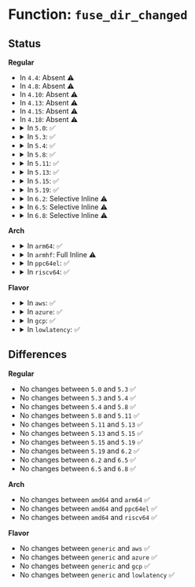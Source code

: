 # Function: <code>fuse_dir_changed</code>

## Status
<b>Regular</b>
<ul>
<li>
In <code>4.4</code>: Absent ⚠️
</li>
<li>
In <code>4.8</code>: Absent ⚠️
</li>
<li>
In <code>4.10</code>: Absent ⚠️
</li>
<li>
In <code>4.13</code>: Absent ⚠️
</li>
<li>
In <code>4.15</code>: Absent ⚠️
</li>
<li>
In <code>4.18</code>: Absent ⚠️
</li>
<li>
<details>
<summary>In <code>5.0</code>: ✅</summary>

```c
void fuse_dir_changed(struct inode *dir);
```

**Collision:** Unique Static

**Inline:** No

**Transformation:** False

**Instances:**

```
In fs/fuse/dir.c (ffffffff813ddf60)
Location: fs/fuse/dir.c:98
Inline: False
Direct callers:
  - fs/fuse/dir.c:fuse_reverse_inval_entry
  - fs/fuse/dir.c:fuse_rename_common
  - fs/fuse/dir.c:fuse_rename_common
  - fs/fuse/dir.c:fuse_rename_common
  - fs/fuse/dir.c:fuse_rename_common
  - fs/fuse/dir.c:fuse_unlink
  - fs/fuse/dir.c:fuse_create_open
```
**Symbols:**

```
ffffffff813ddf60-ffffffff813ddfbd: fuse_dir_changed (STB_LOCAL)
```
</details>
</li>
<li>
<details>
<summary>In <code>5.3</code>: ✅</summary>

```c
void fuse_dir_changed(struct inode *dir);
```

**Collision:** Unique Static

**Inline:** No

**Transformation:** False

**Instances:**

```
In fs/fuse/dir.c (ffffffff81409610)
Location: fs/fuse/dir.c:98
Inline: False
Direct callers:
  - fs/fuse/dir.c:fuse_reverse_inval_entry
  - fs/fuse/dir.c:fuse_rename_common
  - fs/fuse/dir.c:fuse_rename_common
  - fs/fuse/dir.c:fuse_rename_common
  - fs/fuse/dir.c:fuse_rename_common
  - fs/fuse/dir.c:fuse_unlink
  - fs/fuse/dir.c:fuse_create_open
```
**Symbols:**

```
ffffffff81409610-ffffffff8140966d: fuse_dir_changed (STB_LOCAL)
```
</details>
</li>
<li>
<details>
<summary>In <code>5.4</code>: ✅</summary>

```c
void fuse_dir_changed(struct inode *dir);
```

**Collision:** Unique Static

**Inline:** No

**Transformation:** False

**Instances:**

```
In fs/fuse/dir.c (ffffffff81422f70)
Location: fs/fuse/dir.c:132
Inline: False
Direct callers:
  - fs/fuse/dir.c:fuse_reverse_inval_entry
  - fs/fuse/dir.c:fuse_rename_common
  - fs/fuse/dir.c:fuse_rename_common
  - fs/fuse/dir.c:fuse_rename_common
  - fs/fuse/dir.c:fuse_rename_common
  - fs/fuse/dir.c:fuse_unlink
  - fs/fuse/dir.c:fuse_create_open
```
**Symbols:**

```
ffffffff81422f70-ffffffff81422fcd: fuse_dir_changed (STB_LOCAL)
```
</details>
</li>
<li>
<details>
<summary>In <code>5.8</code>: ✅</summary>

```c
void fuse_dir_changed(struct inode *dir);
```

**Collision:** Unique Static

**Inline:** No

**Transformation:** False

**Instances:**

```
In fs/fuse/dir.c (ffffffff814726a0)
Location: fs/fuse/dir.c:132
Inline: False
Direct callers:
  - fs/fuse/dir.c:fuse_reverse_inval_entry
  - fs/fuse/dir.c:fuse_rename_common
  - fs/fuse/dir.c:fuse_rename_common
  - fs/fuse/dir.c:fuse_rename_common
  - fs/fuse/dir.c:fuse_rename_common
  - fs/fuse/dir.c:fuse_rmdir
  - fs/fuse/dir.c:fuse_unlink
  - fs/fuse/dir.c:fuse_create_open
```
**Symbols:**

```
ffffffff814726a0-ffffffff814726fd: fuse_dir_changed (STB_LOCAL)
```
</details>
</li>
<li>
<details>
<summary>In <code>5.11</code>: ✅</summary>

```c
void fuse_dir_changed(struct inode *dir);
```

**Collision:** Unique Static

**Inline:** No

**Transformation:** False

**Instances:**

```
In fs/fuse/dir.c (ffffffff8148d010)
Location: fs/fuse/dir.c:133
Inline: False
Direct callers:
  - fs/fuse/dir.c:fuse_reverse_inval_entry
  - fs/fuse/dir.c:fuse_rename_common
  - fs/fuse/dir.c:fuse_rename_common
  - fs/fuse/dir.c:fuse_rename_common
  - fs/fuse/dir.c:fuse_rename_common
  - fs/fuse/dir.c:fuse_rmdir
  - fs/fuse/dir.c:fuse_unlink
  - fs/fuse/dir.c:fuse_create_open
```
**Symbols:**

```
ffffffff8148d010-ffffffff8148d06d: fuse_dir_changed (STB_LOCAL)
```
</details>
</li>
<li>
<details>
<summary>In <code>5.13</code>: ✅</summary>

```c
void fuse_dir_changed(struct inode *dir);
```

**Collision:** Unique Static

**Inline:** No

**Transformation:** False

**Instances:**

```
In fs/fuse/dir.c (ffffffff81492890)
Location: fs/fuse/dir.c:133
Inline: False
Direct callers:
  - fs/fuse/dir.c:fuse_reverse_inval_entry
  - fs/fuse/dir.c:fuse_rename_common
  - fs/fuse/dir.c:fuse_rename_common
  - fs/fuse/dir.c:fuse_rename_common
  - fs/fuse/dir.c:fuse_rename_common
  - fs/fuse/dir.c:fuse_rmdir
  - fs/fuse/dir.c:fuse_unlink
  - fs/fuse/dir.c:fuse_create_open
```
**Symbols:**

```
ffffffff81492890-ffffffff814928ed: fuse_dir_changed (STB_LOCAL)
```
</details>
</li>
<li>
<details>
<summary>In <code>5.15</code>: ✅</summary>

```c
void fuse_dir_changed(struct inode *dir);
```

**Collision:** Unique Static

**Inline:** No

**Transformation:** False

**Instances:**

```
In fs/fuse/dir.c (ffffffff814ea270)
Location: fs/fuse/dir.c:133
Inline: False
Direct callers:
  - fs/fuse/dir.c:fuse_reverse_inval_entry
  - fs/fuse/dir.c:fuse_rename_common
  - fs/fuse/dir.c:fuse_rename_common
  - fs/fuse/dir.c:fuse_rename_common
  - fs/fuse/dir.c:fuse_rename_common
  - fs/fuse/dir.c:fuse_rmdir
  - fs/fuse/dir.c:fuse_unlink
  - fs/fuse/dir.c:fuse_create_open
```
**Symbols:**

```
ffffffff814ea270-ffffffff814ea2cd: fuse_dir_changed (STB_LOCAL)
```
</details>
</li>
<li>
<details>
<summary>In <code>5.19</code>: ✅</summary>

```c
void fuse_dir_changed(struct inode *dir);
```

**Collision:** Unique Static

**Inline:** No

**Transformation:** False

**Instances:**

```
In fs/fuse/dir.c (ffffffff81578e10)
Location: fs/fuse/dir.c:136
Inline: False
Direct callers:
  - fs/fuse/dir.c:fuse_reverse_inval_entry
  - fs/fuse/dir.c:fuse_rename_common
  - fs/fuse/dir.c:fuse_rename_common
  - fs/fuse/dir.c:fuse_rename_common
  - fs/fuse/dir.c:fuse_rename_common
  - fs/fuse/dir.c:fuse_rmdir
  - fs/fuse/dir.c:fuse_unlink
  - fs/fuse/dir.c:fuse_create_open
```
**Symbols:**

```
ffffffff81578e10-ffffffff81578e7b: fuse_dir_changed (STB_LOCAL)
```
</details>
</li>
<li>
<details>
<summary>In <code>6.2</code>: Selective Inline ⚠️</summary>

```c
void fuse_dir_changed(struct inode *dir);
```

**Collision:** Unique Static

**Inline:** Selective

**Transformation:** False

**Instances:**

```
In fs/fuse/dir.c (ffffffff81620fc9)
Location: fs/fuse/dir.c:142
Inline: True
Inline callers:
  - fs/fuse/dir.c:fuse_reverse_inval_entry
  - fs/fuse/dir.c:fuse_rename_common
  - fs/fuse/dir.c:fuse_rename_common
  - fs/fuse/dir.c:fuse_rmdir
  - fs/fuse/dir.c:fuse_unlink
Direct callers:
  - fs/fuse/dir.c:fuse_create_open
```
**Symbols:**

```
ffffffff8161e440-ffffffff8161e47b: fuse_dir_changed (STB_LOCAL)
```
</details>
</li>
<li>
<details>
<summary>In <code>6.5</code>: Selective Inline ⚠️</summary>

```c
void fuse_dir_changed(struct inode *dir);
```

**Collision:** Unique Static

**Inline:** Selective

**Transformation:** False

**Instances:**

```
In fs/fuse/dir.c (ffffffff81659419)
Location: fs/fuse/dir.c:142
Inline: True
Inline callers:
  - fs/fuse/dir.c:fuse_reverse_inval_entry
  - fs/fuse/dir.c:fuse_rename_common
  - fs/fuse/dir.c:fuse_rename_common
  - fs/fuse/dir.c:fuse_rmdir
  - fs/fuse/dir.c:fuse_unlink
Direct callers:
  - fs/fuse/dir.c:fuse_create_open
```
**Symbols:**

```
ffffffff81656870-ffffffff816568ab: fuse_dir_changed (STB_LOCAL)
```
</details>
</li>
<li>
<details>
<summary>In <code>6.8</code>: Selective Inline ⚠️</summary>

```c
void fuse_dir_changed(struct inode *dir);
```

**Collision:** Unique Static

**Inline:** Selective

**Transformation:** False

**Instances:**

```
In fs/fuse/dir.c (ffffffff81693109)
Location: fs/fuse/dir.c:132
Inline: True
Inline callers:
  - fs/fuse/dir.c:fuse_reverse_inval_entry
  - fs/fuse/dir.c:fuse_rename_common
  - fs/fuse/dir.c:fuse_rename_common
  - fs/fuse/dir.c:fuse_rmdir
  - fs/fuse/dir.c:fuse_unlink
Direct callers:
  - fs/fuse/dir.c:fuse_create_open
```
**Symbols:**

```
ffffffff816900f0-ffffffff8169012b: fuse_dir_changed (STB_LOCAL)
```
</details>
</li>
</ul>
<b>Arch</b>
<ul>
<li>
<details>
<summary>In <code>arm64</code>: ✅</summary>

```c
void fuse_dir_changed(struct inode *dir);
```

**Collision:** Unique Static

**Inline:** No

**Transformation:** False

**Instances:**

```
In fs/fuse/dir.c (ffff8000105069b0)
Location: fs/fuse/dir.c:132
Inline: False
Direct callers:
  - fs/fuse/dir.c:fuse_reverse_inval_entry
  - fs/fuse/dir.c:fuse_rename_common
  - fs/fuse/dir.c:fuse_rename_common
  - fs/fuse/dir.c:fuse_rename_common
  - fs/fuse/dir.c:fuse_rename_common
  - fs/fuse/dir.c:fuse_unlink
  - fs/fuse/dir.c:fuse_create_open
```
**Symbols:**

```
ffff8000105069b0-ffff800010506a5c: fuse_dir_changed (STB_LOCAL)
```
</details>
</li>
<li>
<details>
<summary>In <code>armhf</code>: Full Inline ⚠️</summary>

**Collision:** Unique Static

**Inline:** Full

**Transformation:** False

**Instances:**

```
In fs/fuse/dir.c (c06c49e8)
Location: fs/fuse/dir.c:132
Inline: True
Inline callers:
  - fs/fuse/dir.c:fuse_reverse_inval_entry
  - fs/fuse/dir.c:fuse_rename_common
  - fs/fuse/dir.c:fuse_rename_common
  - fs/fuse/dir.c:fuse_unlink
  - fs/fuse/dir.c:fuse_create_open
```
</details>
</li>
<li>
<details>
<summary>In <code>ppc64el</code>: ✅</summary>

```c
void fuse_dir_changed(struct inode *dir);
```

**Collision:** Unique Static

**Inline:** No

**Transformation:** False

**Instances:**

```
In fs/fuse/dir.c (c00000000064be90)
Location: fs/fuse/dir.c:132
Inline: False
Direct callers:
  - fs/fuse/dir.c:fuse_reverse_inval_entry
  - fs/fuse/dir.c:fuse_rename_common
  - fs/fuse/dir.c:fuse_rename_common
  - fs/fuse/dir.c:fuse_rename_common
  - fs/fuse/dir.c:fuse_rename_common
  - fs/fuse/dir.c:fuse_unlink
  - fs/fuse/dir.c:fuse_create_open
```
**Symbols:**

```
c00000000064be90-c00000000064bf28: fuse_dir_changed (STB_LOCAL)
```
</details>
</li>
<li>
<details>
<summary>In <code>riscv64</code>: ✅</summary>

```c
void fuse_dir_changed(struct inode *dir);
```

**Collision:** Unique Static

**Inline:** No

**Transformation:** False

**Instances:**

```
In fs/fuse/dir.c (ffffffe0003725e8)
Location: fs/fuse/dir.c:132
Inline: False
Direct callers:
  - fs/fuse/dir.c:fuse_reverse_inval_entry
  - fs/fuse/dir.c:fuse_rename_common
  - fs/fuse/dir.c:fuse_rename_common
  - fs/fuse/dir.c:fuse_rename_common
  - fs/fuse/dir.c:fuse_rename_common
  - fs/fuse/dir.c:fuse_unlink
  - fs/fuse/dir.c:fuse_create_open
```
**Symbols:**

```
ffffffe0003725e8-ffffffe000372660: fuse_dir_changed (STB_LOCAL)
```
</details>
</li>
</ul>
<b>Flavor</b>
<ul>
<li>
<details>
<summary>In <code>aws</code>: ✅</summary>

```c
void fuse_dir_changed(struct inode *dir);
```

**Collision:** Unique Static

**Inline:** No

**Transformation:** False

**Instances:**

```
In fs/fuse/dir.c (ffffffff8141b550)
Location: fs/fuse/dir.c:132
Inline: False
Direct callers:
  - fs/fuse/dir.c:fuse_reverse_inval_entry
  - fs/fuse/dir.c:fuse_rename_common
  - fs/fuse/dir.c:fuse_rename_common
  - fs/fuse/dir.c:fuse_rename_common
  - fs/fuse/dir.c:fuse_rename_common
  - fs/fuse/dir.c:fuse_unlink
  - fs/fuse/dir.c:fuse_create_open
```
**Symbols:**

```
ffffffff8141b550-ffffffff8141b5ad: fuse_dir_changed (STB_LOCAL)
```
</details>
</li>
<li>
<details>
<summary>In <code>azure</code>: ✅</summary>

```c
void fuse_dir_changed(struct inode *dir);
```

**Collision:** Unique Static

**Inline:** No

**Transformation:** False

**Instances:**

```
In fs/fuse/dir.c (ffffffff8140bfd0)
Location: fs/fuse/dir.c:132
Inline: False
Direct callers:
  - fs/fuse/dir.c:fuse_reverse_inval_entry
  - fs/fuse/dir.c:fuse_rename_common
  - fs/fuse/dir.c:fuse_rename_common
  - fs/fuse/dir.c:fuse_rename_common
  - fs/fuse/dir.c:fuse_rename_common
  - fs/fuse/dir.c:fuse_unlink
  - fs/fuse/dir.c:fuse_create_open
```
**Symbols:**

```
ffffffff8140bfd0-ffffffff8140c02d: fuse_dir_changed (STB_LOCAL)
```
</details>
</li>
<li>
<details>
<summary>In <code>gcp</code>: ✅</summary>

```c
void fuse_dir_changed(struct inode *dir);
```

**Collision:** Unique Static

**Inline:** No

**Transformation:** False

**Instances:**

```
In fs/fuse/dir.c (ffffffff814176f0)
Location: fs/fuse/dir.c:132
Inline: False
Direct callers:
  - fs/fuse/dir.c:fuse_reverse_inval_entry
  - fs/fuse/dir.c:fuse_rename_common
  - fs/fuse/dir.c:fuse_rename_common
  - fs/fuse/dir.c:fuse_rename_common
  - fs/fuse/dir.c:fuse_rename_common
  - fs/fuse/dir.c:fuse_unlink
  - fs/fuse/dir.c:fuse_create_open
```
**Symbols:**

```
ffffffff814176f0-ffffffff8141774d: fuse_dir_changed (STB_LOCAL)
```
</details>
</li>
<li>
<details>
<summary>In <code>lowlatency</code>: ✅</summary>

```c
void fuse_dir_changed(struct inode *dir);
```

**Collision:** Unique Static

**Inline:** No

**Transformation:** False

**Instances:**

```
In fs/fuse/dir.c (ffffffff8142e4e0)
Location: fs/fuse/dir.c:132
Inline: False
Direct callers:
  - fs/fuse/dir.c:fuse_reverse_inval_entry
  - fs/fuse/dir.c:fuse_rename_common
  - fs/fuse/dir.c:fuse_rename_common
  - fs/fuse/dir.c:fuse_rename_common
  - fs/fuse/dir.c:fuse_rename_common
  - fs/fuse/dir.c:fuse_unlink
  - fs/fuse/dir.c:fuse_create_open
```
**Symbols:**

```
ffffffff8142e4e0-ffffffff8142e53d: fuse_dir_changed (STB_LOCAL)
```
</details>
</li>
</ul>

## Differences
<b>Regular</b>
<ul>
<li>
No changes between <code>5.0</code> and <code>5.3</code> ✅
</li>
<li>
No changes between <code>5.3</code> and <code>5.4</code> ✅
</li>
<li>
No changes between <code>5.4</code> and <code>5.8</code> ✅
</li>
<li>
No changes between <code>5.8</code> and <code>5.11</code> ✅
</li>
<li>
No changes between <code>5.11</code> and <code>5.13</code> ✅
</li>
<li>
No changes between <code>5.13</code> and <code>5.15</code> ✅
</li>
<li>
No changes between <code>5.15</code> and <code>5.19</code> ✅
</li>
<li>
No changes between <code>5.19</code> and <code>6.2</code> ✅
</li>
<li>
No changes between <code>6.2</code> and <code>6.5</code> ✅
</li>
<li>
No changes between <code>6.5</code> and <code>6.8</code> ✅
</li>
</ul>
<b>Arch</b>
<ul>
<li>
No changes between <code>amd64</code> and <code>arm64</code> ✅
</li>
<li>
No changes between <code>amd64</code> and <code>ppc64el</code> ✅
</li>
<li>
No changes between <code>amd64</code> and <code>riscv64</code> ✅
</li>
</ul>
<b>Flavor</b>
<ul>
<li>
No changes between <code>generic</code> and <code>aws</code> ✅
</li>
<li>
No changes between <code>generic</code> and <code>azure</code> ✅
</li>
<li>
No changes between <code>generic</code> and <code>gcp</code> ✅
</li>
<li>
No changes between <code>generic</code> and <code>lowlatency</code> ✅
</li>
</ul>
